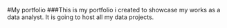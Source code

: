 #My portfolio
###This is my portfolio i created to showcase my works as a data analyst. It is going to host all my data projects.